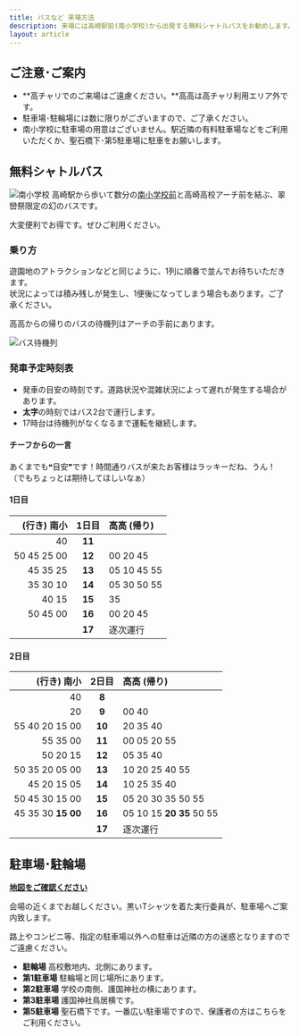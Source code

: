 ```yaml
---
title: バスなど 来場方法
description: 来場には高崎駅前(南小学校)から出発する無料シャトルバスをお勧めします。駐車場・駐輪場もご用意しております。
layout: article
---
```


## ご注意･ご案内

- **高チャリでのご来場はご遠慮ください。**高高は高チャリ利用エリア外です。
- 駐車場･駐輪場には数に限りがございますので、ご了承ください。
- 南小学校に駐車場の用意はございません。駅近隣の有料駐車場などをご利用いただくか、聖石橋下･第5駐車場に駐車をお願いします。

## 無料シャトルバス

<span class="maqz maqz-img-wrap-dark float-right">![南小学校](files/images/southjhs_bus720.jpg)</span>
高崎駅から歩いて数分の[南小学校前](https://goo.gl/maps/YznS6meb5rK2)と高崎高校アーチ前を結ぶ、翠巒祭限定の幻のバスです。

大変便利でお得です。ぜひご利用ください。

### 乗り方
遊園地のアトラクションなどと同じように、1列に順番で並んでお待ちいただきます。  
状況によっては積み残しが発生し、1便後になってしまう場合もあります。ご了承ください。

高高からの帰りのバスの待機列はアーチの手前にあります。  

<div class="clearfix"></div>

<span class="maqz maqz-img-wrap-dark float-right">![バス待機列](files/images/wait4bushere720.png)</span>

<div class="clearfix"></div>

### 発車予定時刻表

- 発車の目安の時刻です。道路状況や混雑状況によって遅れが発生する場合があります。
- **太字**の時刻ではバス2台で運行します。
- 17時台は待機列がなくなるまで運転を継続します。

<div class="alert alert-info">
<h4 class="alert-heading">チーフからの一言</h4>
あくまでも❝目安❞です！時間通りバスが来たお客様はラッキーだね、うん！  
（でもちょっとは期待してほしいなぁ）
</div>

#### 1日目

|           (行き) 南小 |  1日目 | 高高 (帰り)               |
|----------------------:|:------:|:--------------------------|
|                    40 | **11** |                           |
|           50 45 25 00 | **12** | 00 20 45                  |
|              45 35 25 | **13** | 05 10 45 55               |
|              35 30 10 | **14** | 05 30 50 55               |
|                 40 15 | **15** | 35                        |
|              50 45 00 | **16** | 00 20 45                  |
|                       | **17** | 逐次運行                  |

#### 2日目

|            (行き) 南小 |  2日目 | 高高 (帰り)                  |
|-----------------------:|:------:|:-----------------------------|
|                     40 |  **8** |                              |
|                     20 |  **9** | 00 40                        |
|         55 40 20 15 00 | **10** | 20 35 40                     |
|               55 35 00 | **11** | 00 05 20 55                  |
|               50 20 15 | **12** | 05 35 40                     |
|         50 35 20 05 00 | **13** | 10 20 25 40 55               |
|            45 20 15 05 | **14** | 10 25 35 40                  |
|         50 45 30 15 00 | **15** | 05 20 30 35 50 55            |
| 45 35 30 **15** **00** | **16** | 05 10 15 **20** **35** 50 55 |
|                        | **17** | 逐次運行                     |


## 駐車場･駐輪場

**[地図をご確認ください](https://www.google.com/maps/d/u/0/viewer?mid=1vNKwSWLOZ5LaQ1hbuuDp1Hf_FWU)**

会場の近くまでお越しください。黒いTシャツを着た実行委員が、駐車場へご案内致します。

路上やコンビニ等、指定の駐車場以外への駐車は近隣の方の迷惑となりますのでご遠慮ください。

- **駐輪場** 高校敷地内、北側にあります。
- **第1駐車場** 駐輪場と同じ場所にあります。
- **第2駐車場** 学校の南側、護国神社の横にあります。
- **第3駐車場** 護国神社鳥居横です。
- **第5駐車場** 聖石橋下です。一番広い駐車場ですので、保護者の方はこちらをご利用ください。